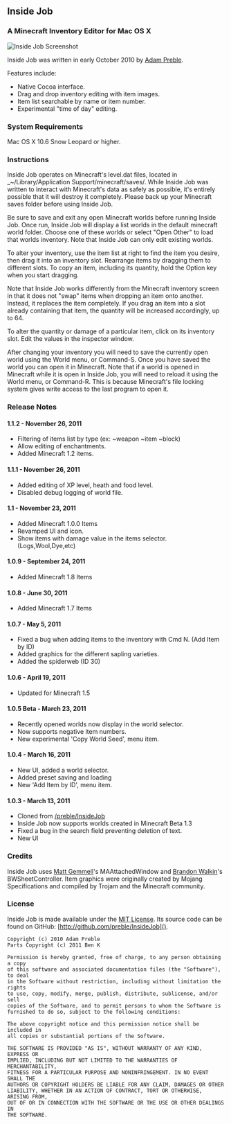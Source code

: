 ## Inside Job

### A Minecraft Inventory Editor for Mac OS X

![Inside Job Screenshot](http://mcspider.github.com/screenshots/Inside%20Job.png)

Inside Job was written in early October 2010 by [Adam Preble](http://adampreble.net).

Features include:

- Native Cocoa interface.
- Drag and drop inventory editing with item images.
- Item list searchable by name or item number.
- Experimental "time of day" editing.

### System Requirements

Mac OS X 10.6 Snow Leopard or higher.

### Instructions

Inside Job operates on Minecraft's level.dat files, located in _~/Library/Application Support/minecraft/saves/.  While Inside Job was written to interact with Minecraft's data as safely as possible, it's entirely possible that it will destroy it completely.  Please back up your Minecraft saves folder before using Inside Job.

Be sure to save and exit any open Minecraft worlds before running Inside Job.  Once run, Inside Job will display a list worlds in the default minecraft world folder. Choose one of these worlds or select "Open Other" to load that worlds inventory. Note that Inside Job can only edit existing worlds.

To alter your inventory, use the item list at right to find the item you desire, then drag it into an  inventory slot.  Rearrange items by dragging them to different slots.  To copy an item, including its quantity, hold the Option key when you start dragging.

Note that Inside Job works differently from the Minecraft inventory screen in that it does not "swap" items when dropping an item onto another.  Instead, it replaces the item completely.  If you drag an item into a slot already containing that item, the quantity will be increased accordingly, up to 64.

To alter the quantity or damage of a particular item, click on its inventory slot. Edit the values in the inspector window.

After changing your inventory you will need to save the currently open world using the World menu, or Command-S.  Once you have saved the world you can open it in Minecraft.  Note that if a world is opened in Minecraft while it is open in Inside Job, you will need to reload it using the World menu, or Command-R.  This is because Minecraft's file locking system gives write access to the last program to open it.

### Release Notes

#### 1.1.2 - November 26, 2011

- Filtering of items list by type (ex: ~weapon ~item ~block)
- Allow editing of enchantments.
- Added Minecraft 1.2 items.

#### 1.1.1 - November 26, 2011

- Added editing of XP level, heath and food level.
- Disabled debug logging of world file.

#### 1.1 - November 23, 2011

- Added Minecraft 1.0.0 Items
- Revamped UI and icon.
- Show items with damage value in the items selector. (Logs,Wool,Dye,etc)

#### 1.0.9 - September 24, 2011

- Added Minecraft 1.8 Items

#### 1.0.8 - June 30, 2011

- Added Minecraft 1.7 Items

#### 1.0.7 - May 5, 2011

- Fixed a bug when adding items to the inventory with Cmd N. (Add Item by ID)
- Added graphics for the different sapling varieties.
- Added the spiderweb (ID 30)

#### 1.0.6 - April 19, 2011

- Updated for Minecraft 1.5

#### 1.0.5 Beta - March 23, 2011

- Recently opened worlds now display in the world selector.
- Now supports negative item numbers.
- New experimental 'Copy World Seed', menu item.

#### 1.0.4 - March 16, 2011

- New UI, added a world selector.
- Added preset saving and loading
- New 'Add Item by ID', menu item.

#### 1.0.3 - March 13, 2011

- Cloned from [/preble/InsideJob](http://github.com/preble/InsideJob)
- Inside Job now supports worlds created in Minecraft Beta 1.3
- Fixed a bug in the search field preventing deletion of text.
- New UI

### Credits

Inside Job uses [Matt Gemmell](http://mattgemmell.com/)'s MAAttachedWindow and [Brandon Walkin](http://www.brandonwalkin.com/)'s BWSheetController.  Item graphics were originally created by Mojang Specifications and compiled by Trojam and the Minecraft community.

### License

Inside Job is made available under the [MIT License](http://www.opensource.org/licenses/mit-license.html).  Its source code can be found on GitHub: [http://github.com/preble/InsideJob]().

	Copyright (c) 2010 Adam Preble
	Parts Copyright (c) 2011 Ben K

	Permission is hereby granted, free of charge, to any person obtaining a copy
	of this software and associated documentation files (the "Software"), to deal
	in the Software without restriction, including without limitation the rights
	to use, copy, modify, merge, publish, distribute, sublicense, and/or sell
	copies of the Software, and to permit persons to whom the Software is
	furnished to do so, subject to the following conditions:

	The above copyright notice and this permission notice shall be included in
	all copies or substantial portions of the Software.

	THE SOFTWARE IS PROVIDED "AS IS", WITHOUT WARRANTY OF ANY KIND, EXPRESS OR
	IMPLIED, INCLUDING BUT NOT LIMITED TO THE WARRANTIES OF MERCHANTABILITY,
	FITNESS FOR A PARTICULAR PURPOSE AND NONINFRINGEMENT. IN NO EVENT SHALL THE
	AUTHORS OR COPYRIGHT HOLDERS BE LIABLE FOR ANY CLAIM, DAMAGES OR OTHER
	LIABILITY, WHETHER IN AN ACTION OF CONTRACT, TORT OR OTHERWISE, ARISING FROM,
	OUT OF OR IN CONNECTION WITH THE SOFTWARE OR THE USE OR OTHER DEALINGS IN
	THE SOFTWARE.
